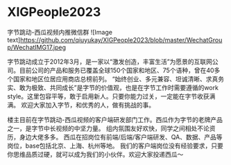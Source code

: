 # XIGPeople2023
字节跳动-西瓜视频内推微信群
![Image text]https://github.com/qiuyukay/XIGPeople2023/blob/master/WechatGroup/WechatIMG17.jpeg

字节跳动成立于2012年3月，是一家以“激发创造，丰富生活”为愿景的互联网公司。目前公司的产品和服务已覆盖全球150个国家和地区、75个语种，曾在40多个国家和地区位居应用商店总榜前列。
“始终创业、多元兼容、坦诚清晰、求真务实、敢为极致、共同成长”是字节的价值观，也是在字节工作时需要遵循的work style。这里包容平等，敢于启用新人。只要你能力过关，一定能在字节收获满满。
欢迎大家加入字节，和优秀的人，做有挑战的事。

楼主目前在字节跳动-西瓜视频的客户端研发部门工作。西瓜作为字节的老牌产品之一，是字节中长视频的中坚力量。
组内氛围友好欢快，同学之间相处不论资历，身边大佬多多。
西瓜在招岗位有前端/后端/客户端研发、QA、数据、产品等岗位，base包括北京、上海、杭州等地。
我们的客户端岗位没有经验要求，只要你思维品质过硬，就可以成为我们的小伙伴。欢迎大家投递西瓜～
